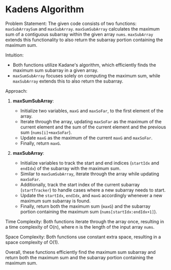 # Kadens Algorithm

Problem Statement: The given code consists of two functions: `maxSubArraySum` and `maxSubArray`. `maxSumSubArray` calculates the maximum sum of a contiguous subarray within the given array `nums`. `maxSubArray` extends this functionality to also return the subarray portion containing the maximum sum.

Intuition:
- Both functions utilize Kadane's algorithm, which efficiently finds the maximum sum subarray in a given array.
- `maxSumSubArray` focuses solely on computing the maximum sum, while `maxSubArray` extends this to also return the subarray.

Approach:
1. **maxSumSubArray**:
   - Initialize two variables, `maxG` and `maxSoFar`, to the first element of the array.
   - Iterate through the array, updating `maxSoFar` as the maximum of the current element and the sum of the current element and the previous sum (`nums[i]+maxSoFar`).
   - Update `maxG` as the maximum of the current `maxG` and `maxSoFar`.
   - Finally, return `maxG`.

2. **maxSubArray**:
   - Initialize variables to track the start and end indices (`startIdx` and `endIdx`) of the subarray with the maximum sum.
   - Similar to `maxSumSubArray`, iterate through the array while updating `maxSoFar`.
   - Additionally, track the start index of the current subarray (`startTracker`) to handle cases where a new subarray needs to start.
   - Update the `startIdx`, `endIdx`, and `maxG` accordingly whenever a new maximum sum subarray is found.
   - Finally, return both the maximum sum (`maxG`) and the subarray portion containing the maximum sum (`nums[startIdx:endIdx+1]`).

Time Complexity: Both functions iterate through the array once, resulting in a time complexity of O(n), where n is the length of the input array `nums`.

Space Complexity: Both functions use constant extra space, resulting in a space complexity of O(1).

Overall, these functions efficiently find the maximum sum subarray and return both the maximum sum and the subarray portion containing the maximum sum.
